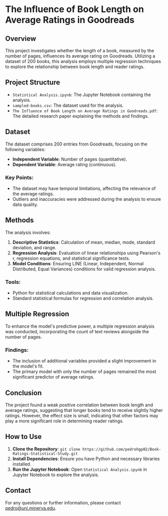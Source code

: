 # The Influence of Book Length on Average Ratings in Goodreads

## Overview

This project investigates whether the length of a book, measured by the number of pages, influences its average rating on Goodreads. Utilizing a dataset of 200 books, this analysis employs multiple regression techniques to explore the relationship between book length and reader ratings.

## Project Structure

- `Statistical Analysis.ipynb`: The Jupyter Notebook containing the analysis.
- `sampled-books.csv`: The dataset used for the analysis.
- `The Influence of Book Length on Average Ratings in Goodreads.pdf`: The detailed research paper explaining the methods and findings.

## Dataset

The dataset comprises 200 entries from Goodreads, focusing on the following variables:
- **Independent Variable**: Number of pages (quantitative).
- **Dependent Variable**: Average rating (continuous).

### Key Points:
- The dataset may have temporal limitations, affecting the relevance of the average ratings.
- Outliers and inaccuracies were addressed during the analysis to ensure data quality.

## Methods

The analysis involves:
1. **Descriptive Statistics**: Calculation of mean, median, mode, standard deviation, and range.
2. **Regression Analysis**: Evaluation of linear relationships using Pearson's r, regression equations, and statistical significance tests.
3. **Model Conditions**: Ensuring LINE (Linear, Independent, Normal Distributed, Equal Variances) conditions for valid regression analysis.

### Tools:
- Python for statistical calculations and data visualization.
- Standard statistical formulas for regression and correlation analysis.

## Multiple Regression

To enhance the model's predictive power, a multiple regression analysis was conducted, incorporating the count of text reviews alongside the number of pages.

### Findings:
- The inclusion of additional variables provided a slight improvement in the model's fit.
- The primary model with only the number of pages remained the most significant predictor of average ratings.

## Conclusion

The project found a weak positive correlation between book length and average ratings, suggesting that longer books tend to receive slightly higher ratings. However, the effect size is small, indicating that other factors may play a more significant role in determining reader ratings.

## How to Use
1. **Clone the Repository**: `git clone https://github.com/pedrohgp02/Book-Ratings-Statistical-Study.git`
2. **Install Dependencies**: Ensure you have Python and necessary libraries installed.
3. **Run the Jupyter Notebook**: Open `Statistical Analysis.ipynb` in Jupyter Notebook to explore the analysis.

## Contact

For any questions or further information, please contact pedro@uni.minerva.edu.
